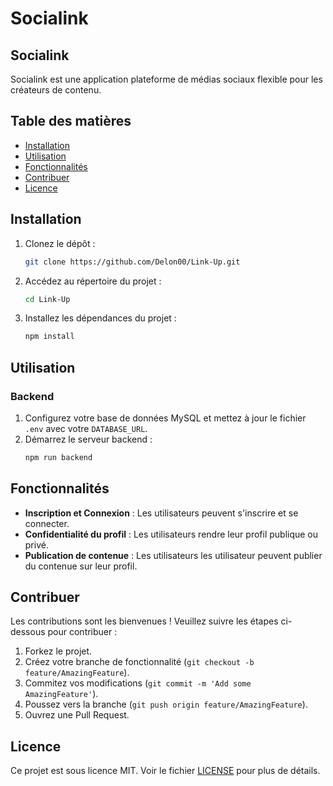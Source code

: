 # Socialink
## Socialink
Socialink est une application plateforme de médias sociaux flexible pour les créateurs de contenu.

## Table des matières

- [Installation](#installation)
- [Utilisation](#utilisation)
- [Fonctionnalités](#fonctionnalités)
- [Contribuer](#contribuer)
- [Licence](#licence)

## Installation

1. Clonez le dépôt :
   ```bash
   git clone https://github.com/Delon00/Link-Up.git
   ```
2. Accédez au répertoire du projet :
   ```bash
   cd Link-Up
   ```
3. Installez les dépendances du projet :
   ```bash
   npm install
   ```

## Utilisation

### Backend

1. Configurez votre base de données MySQL et mettez à jour le fichier `.env` avec votre `DATABASE_URL`.
2. Démarrez le serveur backend :
   ```bash
   npm run backend
   ```

## Fonctionnalités

- **Inscription et Connexion** : Les utilisateurs peuvent s'inscrire et se connecter.
- **Confidentialité du profil** : Les utilisateurs rendre leur profil publique ou privé.
- **Publication de contenue** : Les utilisateurs les utilisateur peuvent publier du contenue sur leur profil.

## Contribuer

Les contributions sont les bienvenues ! Veuillez suivre les étapes ci-dessous pour contribuer :

1. Forkez le projet.
2. Créez votre branche de fonctionnalité (`git checkout -b feature/AmazingFeature`).
3. Commitez vos modifications (`git commit -m 'Add some AmazingFeature'`).
4. Poussez vers la branche (`git push origin feature/AmazingFeature`).
5. Ouvrez une Pull Request.

## Licence

Ce projet est sous licence MIT. Voir le fichier [LICENSE](LICENSE) pour plus de détails.
